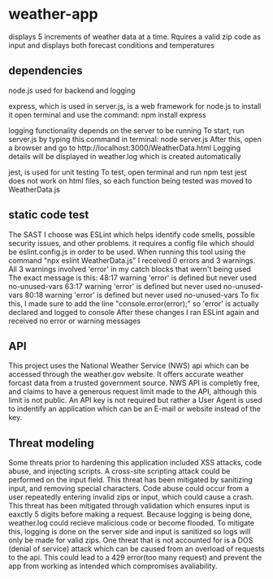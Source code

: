 # weather-app
displays 5 increments of weather data at a time. 
Rquires a valid zip code as input and displays both forecast conditions and temperatures




## dependencies
node.js used for backend and logging

express, which is used in server.js, is a web framework for node.js
to install it open terminal and use the command:
npm install express

logging functionality depends on the server to be running
To start, run server.js by typing this command in terminal:
node server.js
After this, open a browser and go to http://localhost:3000/WeatherData.html
Logging details will be displayed in weather.log which is created automatically

jest, is used for unit testing
To test, open terminal and run npm test
jest does not work on html files, so each function being tested was moved to WeatherData.js




## static code test
The SAST I choose was ESLint which helps identify code smells, possible security issues, and other problems.
it requires a config file which should be eslint.config.js in order to be used.
When running this tool using the command "npx eslint WeatherData.js" I received 0 errors and 3 warnings.
All 3 warnings involved 'error' in my catch blocks that wern't being used
The exact message is this:
48:17  warning  'error' is defined but never used  no-unused-vars
63:17  warning  'error' is defined but never used  no-unused-vars
80:18  warning  'error' is defined but never used  no-unused-vars
To fix this, I made sure to add the line "console.error(error);" so 'error' is actually declared and logged to console
After these changes I ran ESLint again and received no error or warning messages




## API
This project uses the National Weather Service (NWS) api which can be accessed through the weather.gov website.
It offers accurate weather forcast data from a trusted government source.
NWS API is completly free, and claims to have a generous request limit made to the API, although this limit is not public.
An API key is not required but rather a User Agent is used to indentify an application which can be an E-mail or website instead of the key.




## Threat modeling
Some threats prior to hardening this application included XSS attacks, code abuse, and injecting scripts.
A cross-site scripting attack could be performed on the input field. 
This threat has been mitigated by sanitizing input, and removing special characters.
Code abuse could occur from a user repeatedly entering invalid zips or input, which could cause a crash. 
This threat has been mitigated through validation which ensures input is eaxctly 5 digits before making a request.
Because logging is being done, weather.log could recieve malicious code or become flooded. 
To mitigate this, logging is done on the server side and input is sanitized so logs will only be made for valid zips.
One threat that is not accounted for is a DOS (denial of service) attack which can be caused from an overload of requests to the api.
This could lead to a 429 error(too many request) and prevent the app from working as intended which compromises avaliability.
